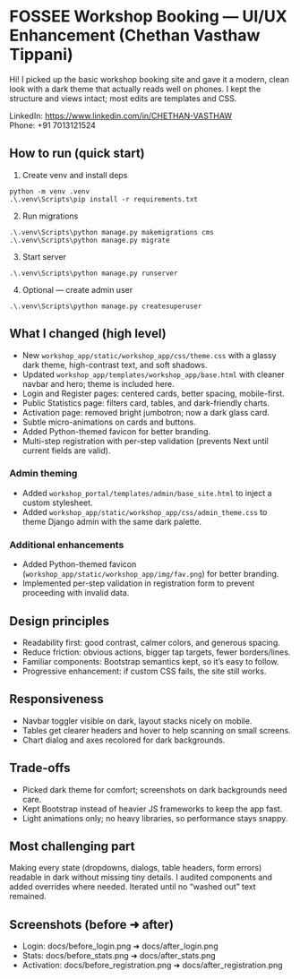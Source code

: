 # FOSSEE Workshop Booking — UI/UX Enhancement (Chethan Vasthaw Tippani)

Hi! I picked up the basic workshop booking site and gave it a modern, clean look with a dark theme that actually reads well on phones. I kept the structure and views intact; most edits are templates and CSS.

LinkedIn: https://www.linkedin.com/in/CHETHAN-VASTHAW  
Phone: +91 7013121524


## How to run (quick start)
1) Create venv and install deps
```
python -m venv .venv
.\.venv\Scripts\pip install -r requirements.txt
```
2) Run migrations
```
.\.venv\Scripts\python manage.py makemigrations cms
.\.venv\Scripts\python manage.py migrate
```
3) Start server
```
.\.venv\Scripts\python manage.py runserver
```
4) Optional — create admin user
```
.\.venv\Scripts\python manage.py createsuperuser
```


## What I changed (high level)
- New `workshop_app/static/workshop_app/css/theme.css` with a glassy dark theme, high-contrast text, and soft shadows.
- Updated `workshop_app/templates/workshop_app/base.html` with cleaner navbar and hero; theme is included here.
- Login and Register pages: centered cards, better spacing, mobile-first.
- Public Statistics page: filters card, tables, and dark-friendly charts.
- Activation page: removed bright jumbotron; now a dark glass card.
- Subtle micro-animations on cards and buttons.
- Added Python-themed favicon for better branding.
- Multi-step registration with per-step validation (prevents Next until current fields are valid).

### Admin theming
- Added `workshop_portal/templates/admin/base_site.html` to inject a custom stylesheet.
- Added `workshop_app/static/workshop_app/css/admin_theme.css` to theme Django admin with the same dark palette.

### Additional enhancements
- Added Python-themed favicon (`workshop_app/static/workshop_app/img/fav.png`) for better branding.
- Implemented per-step validation in registration form to prevent proceeding with invalid data.

## Design principles
- Readability first: good contrast, calmer colors, and generous spacing.
- Reduce friction: obvious actions, bigger tap targets, fewer borders/lines.
- Familiar components: Bootstrap semantics kept, so it’s easy to follow.
- Progressive enhancement: if custom CSS fails, the site still works.


## Responsiveness
- Navbar toggler visible on dark, layout stacks nicely on mobile.
- Tables get clearer headers and hover to help scanning on small screens.
- Chart dialog and axes recolored for dark backgrounds.


## Trade‑offs
- Picked dark theme for comfort; screenshots on dark backgrounds need care.
- Kept Bootstrap instead of heavier JS frameworks to keep the app fast.
- Light animations only; no heavy libraries, so performance stays snappy.


## Most challenging part
Making every state (dropdowns, dialogs, table headers, form errors) readable in dark without missing tiny details. I audited components and added overrides where needed. Iterated until no “washed out” text remained.


## Screenshots (before ➜ after)
- Login: docs/before_login.png ➜ docs/after_login.png
- Stats: docs/before_stats.png ➜ docs/after_stats.png
- Activation: docs/before_registration.png ➜ docs/after_registration.png
